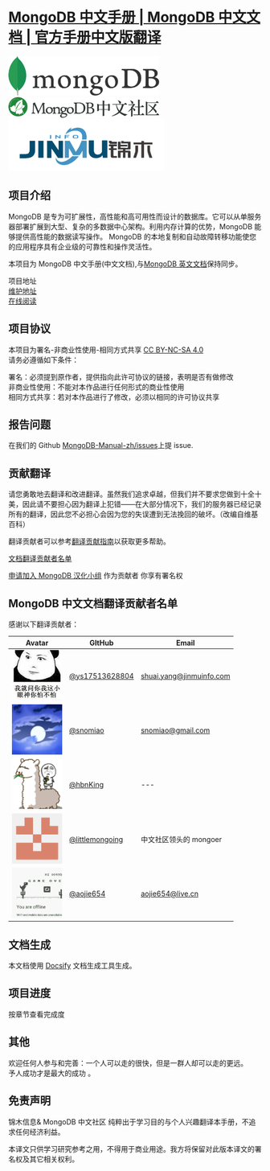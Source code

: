 # [MongoDB 中文手册 | MongoDB 中文文档 | 官方手册中文版翻译](https://docs.jinmu.info/MongoDB-Manual-zh/)

<img src="./images/logo/mongodb.png" width="300px" alt="MongoDB Logo">
<img src="./images/logo/mongoing.png" width="300px" alt="Mongoing Logo">
<img src="./images/logo/jinmu.png" width="310px" alt="Jinmu Logo">

## 项目介绍

MongoDB 是专为可扩展性，高性能和高可用性而设计的数据库。它可以从单服务器部署扩展到大型、复杂的多数据中心架构。利用内存计算的优势，MongoDB 能够提供高性能的数据读写操作。 MongoDB 的本地复制和自动故障转移功能使您的应用程序具有企业级的可靠性和操作灵活性。

本项目为 MongoDB 中文手册(中文文档),与[MongoDB 英文文档](https://docs.mongodb.com/manual/)保持同步。

项目地址  
[维护地址](https://github.com/JinMuInfo/MongoDB-Manual-zh)  
[在线阅读](https://docs.jinmu.info/MongoDB-Manual-zh/)

## 项目协议

本项目为署名-非商业性使用-相同方式共享 [CC BY-NC-SA 4.0](https://creativecommons.org/licenses/by-nc-sa/4.0/deed.zh)  
请务必遵循如下条件：

署名：必须提到原作者，提供指向此许可协议的链接，表明是否有做修改  
非商业性使用：不能对本作品进行任何形式的商业性使用  
相同方式共享：若对本作品进行了修改，必须以相同的许可协议共享

## 报告问题

在我们的 Github [MongoDB-Manual-zh/issues](https://github.com/JinMuInfo/MongoDB-Manual-zh/issues)上提 issue.

## 贡献翻译

请您勇敢地去翻译和改进翻译。虽然我们追求卓越，但我们并不要求您做到十全十美，因此请不要担心因为翻译上犯错——在大部分情况下，我们的服务器已经记录所有的翻译，因此您不必担心会因为您的失误遭到无法挽回的破坏。（改编自维基百科）

翻译贡献者可以参考[翻译贡献指南](https://github.com/JinMuInfo/MongoDB-Manual-zh/blob/master/CONTRIBUTING.md)以获取更多帮助。

[文档翻译贡献者名单](https://github.com/JinMuInfo/MongoDB-Manual-zh/blob/master/List-of-contributors.md)

[申请加入 MongoDB 汉化小组](https://github.com/orgs/JinMuInfo/teams/mongodb/members) 作为贡献者 你享有署名权

## MongoDB 中文文档翻译贡献者名单

感谢以下翻译贡献者：

| Avatar                                                                                                 | GItHub                                               | Email                                                |
| ------------------------------------------------------------------------------------------------------ | ---------------------------------------------------- | ---------------------------------------------------- |
| <img src="images/avatar/shuai.yang.jpeg" width="100px" alt="shuai.yang">           | [@ys17513628804](https://github.com/ys17513628804)   | [shuai.yang@jinmuinfo.com](shuai.yang@jinmuinfo.com) |
| <img src="images/avatar/snomiao.png" width="100px" alt="snomiao">               | [@snomiao](https://github.com/snomiao)               | [snomiao@gmail.com](mailto:snomiao@gmail.com)        |
| <img src="images/avatar/hbking.gif" width="100px" alt="hbking">           | [@hbnKing](https://github.com/hbnKing)               | ---                                                  |
| <img src="images/avatar/littlemongoing.png" width="100px" alt="littlemongoing"> | [@littlemongoing](https://github.com/littlemongoing) | 中文社区领头的 mongoer                               |
| <img src="images/avatar/sja.jpg" width="100px" alt="aojie654"> | [@aojie654](https://github.com/aojie654) | aojie654@live.cn                            |
<!-- ALL-CONTRIBUTORS-LIST: START - Do not remove or modify this section -->
<!-- ALL-CONTRIBUTORS-LIST:END -->

## 文档生成

本文档使用 [Docsify](https://docsify.js.org/) 文档生成工具生成。

## 项目进度

按章节查看完成度

## 其他

欢迎任何人参与和完善：一个人可以走的很快，但是一群人却可以走的更远。  
予人成功才是最大的成功 。

## 免责声明

锦木信息& MongoDB 中文社区 纯粹出于学习目的与个人兴趣翻译本手册，不追求任何经济利益。

本译文只供学习研究参考之用，不得用于商业用途。我方将保留对此版本译文的署名权及其它相关权利。
